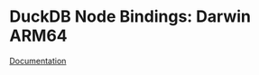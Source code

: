 # DuckDB Node Bindings: Darwin ARM64

[Documentation](https://github.com/duckdb/duckdb-node-neo/blob/jray/alt/alt/README.md)

